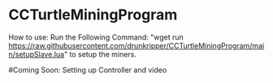 # CCTurtleMiningProgram
How to use:
Run the Following Command: "wget run https://raw.githubusercontent.com/drunkripper/CCTurtleMiningProgram/main/setupSlave.lua" to setup the miners.

#Coming Soon: Setting up Controller and video
